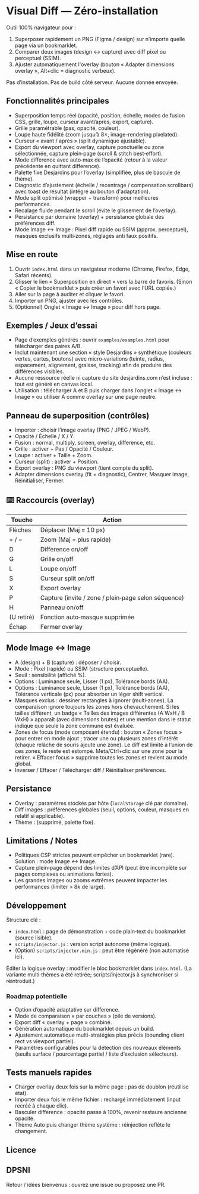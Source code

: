 # Visual Diff — Zéro‑installation

Outil 100% navigateur pour :
1. Superposer rapidement un PNG (Figma / design) sur n’importe quelle page via un bookmarklet.
2. Comparer deux images (design ↔ capture) avec diff pixel ou perceptuel (SSIM).
3. Ajuster automatiquement l'overlay (bouton « Adapter dimensions overlay », Alt+clic = diagnostic verbeux).

Pas d’installation. Pas de build côté serveur. Aucune donnée envoyée.

## Fonctionnalités principales
- Superposition temps réel (opacité, position, échelle, modes de fusion CSS, grille, loupe, curseur avant/après, export, capture).
- Grille paramétrable (pas, opacité, couleur).
- Loupe haute fidélité (zoom jusqu’à 8×, image-rendering pixelated).
- Curseur « avant / après » (split dynamique ajustable).
- Export du viewport avec overlay, capture ponctuelle ou zone sélectionnée, capture plein‑page (scroll & stitch best‑effort).
- Mode difference avec auto‑max de l’opacité (retour à la valeur précédente en quittant difference).
- Palette fixe Desjardins pour l’overlay (simplifiée, plus de bascule de thème).
- Diagnostic d’ajustement (échelle / recentrage / compensation scrollbars) avec toast de résultat (intégré au bouton d'adaptation).
- Mode split optimisé (wrapper + transform) pour meilleures performances.
- Recalage fluide pendant le scroll (évite le glissement de l’overlay).
- Persistance par domaine (overlay) + persistance globale des préférences diff.
- Mode Image ↔ Image : Pixel diff rapide ou SSIM (approx. perceptuel), masques exclusifs multi‑zones, réglages anti faux positifs.

## Mise en route
1. Ouvrir `index.html` dans un navigateur moderne (Chrome, Firefox, Edge, Safari récents).
2. Glisser le lien « Superposition en direct » vers la barre de favoris. (Sinon « Copier le bookmarklet » puis créer un favori avec l’URL copiée.)
3. Aller sur la page à auditer et cliquer le favori.
4. Importer un PNG, ajuster avec les contrôles.
5. (Optionnel) Onglet « Image ↔ Image » pour diff hors page.

## Exemples / Jeux d’essai
- Page d’exemples générés : ouvrir `examples/examples.html` pour télécharger des paires A/B.
- Inclut maintenant une section « style Desjardins » synthétique (couleurs vertes, cartes, boutons) avec micro‑variations (teinte, radius, espacement, alignement, graisse, tracking) afin de produire des différences visibles.
- Aucune ressource réelle ni capture du site desjardins.com n’est incluse : tout est généré en canvas local.
- Utilisation : télécharger A et B puis charger dans l’onglet « Image ↔ Image » ou utiliser A comme overlay sur une page neutre.

## Panneau de superposition (contrôles)
- Importer : choisir l’image overlay (PNG / JPEG / WebP).
- Opacité / Échelle / X / Y.
- Fusion : normal, multiply, screen, overlay, difference, etc.
- Grille : activer + Pas / Opacité / Couleur.
- Loupe : activer + Taille + Zoom.
- Curseur (split) : activer + Position.
- Export overlay : PNG du viewport (tient compte du split).
- Adapter dimensions overlay (fit + diagnostic), Centrer, Masquer image, Réinitialiser, Fermer.

## ⌨️ Raccourcis (overlay)
| Touche | Action |
| ------ | ------ |
| Flèches | Déplacer (Maj = 10 px) |
| + / − | Zoom (Maj = plus rapide) |
| D | Difference on/off |
| G | Grille on/off |
| L | Loupe on/off |
| S | Curseur split on/off |
| X | Export overlay |
| P | Capture (invite / zone / plein‑page selon séquence) |
| H | Panneau on/off |
| (U retiré) | Fonction auto‑masque supprimée |
| Échap | Fermer overlay |

##  Mode Image ↔ Image
- A (design) + B (capture) : déposer / choisir.
- Mode : Pixel (rapide) ou SSIM (structure perceptuelle).
- Seuil : sensibilité (affiché %).
- Options : Luminance seule, Lisser (1 px), Tolérance bords (AA).
 - Options : Luminance seule, Lisser (1 px), Tolérance bords (AA), Tolérance verticale (px) pour absorber un léger shift vertical.
- Masques exclus : dessiner rectangles à ignorer (multi‑zones). 
 La comparaison ignore toujours les zones hors chevauchement. Si les tailles diffèrent, un badge « Tailles des images différentes (A WxH / B WxH) » apparaît (avec dimensions brutes) et une mention dans le statut indique que seule la zone commune est évaluée.
 - Zones de focus (mode composant étendu) : bouton « Zones focus » pour entrer en mode ajout ; tracer une ou plusieurs zones d’intérêt (chaque relâche de souris ajoute une zone). Le diff est limité à l’union de ces zones, le reste est estompé. Meta/Ctrl+clic sur une zone pour la retirer. « Effacer focus » supprime toutes les zones et revient au mode global.
- Inverser / Effacer / Télécharger diff / Réinitialiser préférences.

##  Persistance
- Overlay : paramètres stockés par hôte (`localStorage` clé par domaine).
- Diff images : préférences globales (seuil, options, couleur, masques en relatif si applicable).
- Thème : (supprimé, palette fixe). 

## Limitations / Notes
- Politiques CSP strictes peuvent empêcher un bookmarklet (rare). Solution : mode Image ↔ Image.
- Capture plein‑page dépend des limites d’API (peut être incomplète sur pages complexes ou animations fortes).
- Les grandes images ou zooms extrêmes peuvent impacter les performances (limiter > 8k de large).

## Développement
Structure clé :
- `index.html` : page de démonstration + code plain‑text du bookmarklet (source lisible).
- `scripts/injector.js` : version script autonome (même logique).
- (Option) `scripts/injector.min.js` : peut être régénéré (non automatisé ici).

Éditer la logique overlay : modifier le bloc bookmarklet dans `index.html`. (La variante multi‑thèmes a été retirée; scripts/injector.js à synchroniser si réintroduit.)

### Roadmap potentielle
- Option d’opacité adaptative sur difference.
- Mode de comparaison « par couches » (pile de versions).
- Export diff « overlay + page » combiné.
- Génération automatique du bookmarklet depuis un build.
- Ajustement automatique multi-stratégies plus précis (bounding client rect vs viewport partiel).
- Paramètres configurables pour la détection des nouveaux éléments (seuils surface / pourcentage partiel / liste d’exclusion sélecteurs).

##  Tests manuels rapides
- Charger overlay deux fois sur la même page : pas de doublon (réutilise état).
- Importer deux fois le même fichier : rechargé immédiatement (input recréé à chaque clic).
- Basculer difference : opacité passe à 100%, revenir restaure ancienne opacité.
- Thème Auto puis changer thème système : réinjection reflète le changement.

## Licence
DPSNI
---
Retour / idées bienvenus : ouvrez une issue ou proposez une PR.